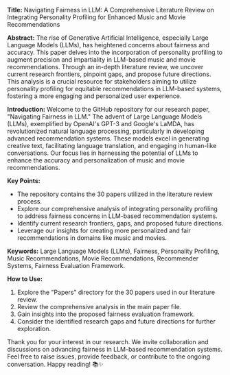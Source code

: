 **Title:**
Navigating Fairness in LLM: A Comprehensive Literature Review on Integrating Personality Profiling for Enhanced Music and Movie Recommendations

**Abstract:**
The rise of Generative Artificial Intelligence, especially Large Language Models (LLMs), has heightened concerns about fairness and accuracy. This paper delves into the incorporation of personality profiling to augment precision and impartiality in LLM-based music and movie recommendations. Through an in-depth literature review, we uncover current research frontiers, pinpoint gaps, and propose future directions. This analysis is a crucial resource for stakeholders aiming to utilize personality profiling for equitable recommendations in LLM-based systems, fostering a more engaging and personalized user experience.

**Introduction:**
Welcome to the GitHub repository for our research paper, "Navigating Fairness in LLM." The advent of Large Language Models (LLMs), exemplified by OpenAI's GPT-3 and Google's LaMDA, has revolutionized natural language processing, particularly in developing advanced recommendation systems. These models excel in generating creative text, facilitating language translation, and engaging in human-like conversations. Our focus lies in harnessing the potential of LLMs to enhance the accuracy and personalization of music and movie recommendations.

**Key Points:**
- The repository contains the 30 papers utilized in the literature review process.
- Explore our comprehensive analysis of integrating personality profiling to address fairness concerns in LLM-based recommendation systems.
- Identify current research frontiers, gaps, and proposed future directions.
- Leverage our insights for creating more personalized and fair recommendations in domains like music and movies.
  
**Keywords:**
Large Language Models (LLMs), Fairness, Personality Profiling, Music Recommendations, Movie Recommendations, Recommender Systems, Fairness Evaluation Framework.

**How to Use:**
1. Explore the "Papers" directory for the 30 papers used in our literature review.
2. Review the comprehensive analysis in the main paper file.
3. Gain insights into the proposed fairness evaluation framework.
4. Consider the identified research gaps and future directions for further exploration.

Thank you for your interest in our research. We invite collaboration and discussions on advancing fairness in LLM-based recommendation systems. Feel free to raise issues, provide feedback, or contribute to the ongoing conversation. Happy reading! 📚✨
